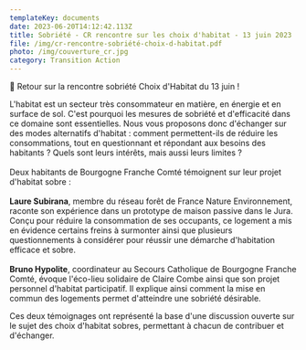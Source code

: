 ```yaml
---
templateKey: documents
date: 2023-06-20T14:12:42.113Z
title: Sobriété - CR rencontre sur les choix d'habitat - 13 juin 2023
file: /img/cr-rencontre-sobriété-choix-d-habitat.pdf
photo: /img/couverture_cr.jpg
category: Transition Action
---
```

<!--StartFragment-->

🔎 Retour sur la rencontre sobriété Choix d'Habitat du 13 juin !

L'habitat est un secteur très consommateur en matière, en énergie et en surface de sol. C'est pourquoi les mesures de sobriété et d'efficacité dans ce domaine sont essentielles. Nous vous proposons donc d'échanger sur des modes alternatifs d'habitat : comment permettent-ils de réduire les consommations, tout en questionnant et répondant aux besoins des habitants ? Quels sont leurs intérêts, mais aussi leurs limites ?\
\
Deux habitants de Bourgogne Franche Comté témoignent sur leur projet d'habitat sobre :\
\
**Laure Subirana**, membre du réseau forêt de France Nature Environnement, raconte son expérience dans un prototype de maison passive dans le Jura. Conçu pour réduire la consommation de ses occupants, ce logement a mis en évidence certains freins à surmonter ainsi que plusieurs questionnements à considérer pour réussir une démarche d'habitation efficace et sobre.\
\
**Bruno Hypolite**, coordinateur au Secours Catholique de Bourgogne Franche Comté, évoque l'éco-lieu solidaire de Claire Combe ainsi que son projet personnel d'habitat participatif. Il explique ainsi comment la mise en commun des logements permet d'atteindre une sobriété désirable.

Ces deux témoignages ont représenté la base d'une discussion ouverte sur le sujet des choix d'habitat sobres, permettant à chacun de contribuer et d'échanger.

<!--EndFragment-->

<!--EndFragment-->